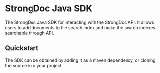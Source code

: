 # StrongDoc Java SDK
The StrongDoc Java SDK for interacting with the StrongDoc API.
It allows users to add documents to the search index and make the search indexes searchable through API.

## Quickstart
The SDK can be obtained by adding it as a maven dependency, or cloning the source into your project.
